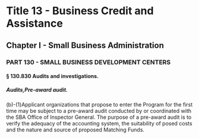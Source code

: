 
# Title 13 - Business Credit and Assistance
## Chapter I - Small Business Administration
### PART 130 - SMALL BUSINESS DEVELOPMENT CENTERS
#### § 130.830 Audits and investigations.
##### Audits,Pre-award audit.

(b)-(1)Applicant organizations that propose to enter the Program for the first time may be subject to a pre-award audit conducted by or coordinated with the SBA Office of Inspector General. The purpose of a pre-award audit is to verify the adequacy of the accounting system, the suitability of posed costs and the nature and source of proposed Matching Funds.
